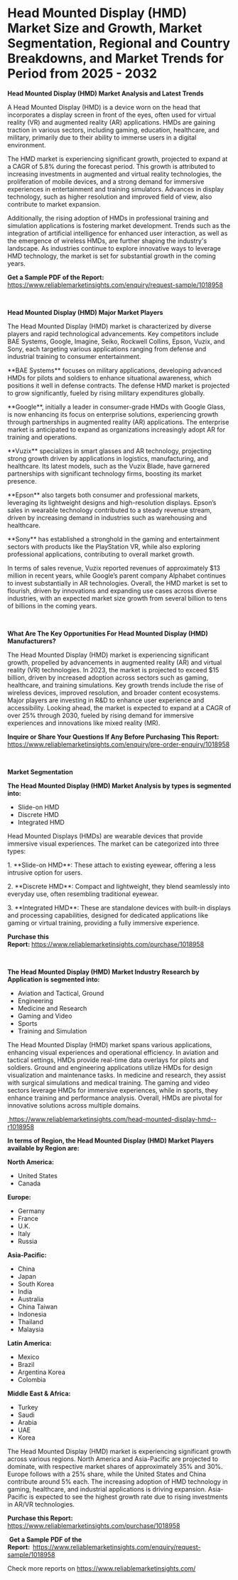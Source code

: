 <p><h1>Head Mounted Display (HMD) Market Size and Growth, Market Segmentation, Regional and Country Breakdowns, and Market Trends for Period from 2025 -  2032</h1></p><p><strong>Head Mounted Display (HMD) Market Analysis and Latest Trends</strong></p>
<p><p>A Head Mounted Display (HMD) is a device worn on the head that incorporates a display screen in front of the eyes, often used for virtual reality (VR) and augmented reality (AR) applications. HMDs are gaining traction in various sectors, including gaming, education, healthcare, and military, primarily due to their ability to immerse users in a digital environment.</p><p>The HMD market is experiencing significant growth, projected to expand at a CAGR of 5.8% during the forecast period. This growth is attributed to increasing investments in augmented and virtual reality technologies, the proliferation of mobile devices, and a strong demand for immersive experiences in entertainment and training simulators. Advances in display technology, such as higher resolution and improved field of view, also contribute to market expansion. </p><p>Additionally, the rising adoption of HMDs in professional training and simulation applications is fostering market development. Trends such as the integration of artificial intelligence for enhanced user interaction, as well as the emergence of wireless HMDs, are further shaping the industry's landscape. As industries continue to explore innovative ways to leverage HMD technology, the market is set for substantial growth in the coming years.</p></p>
<p><strong>Get a Sample PDF of the Report:&nbsp;</strong> <a href="https://www.reliablemarketinsights.com/enquiry/request-sample/1018958?utm_campaign=3033&utm_medium=2&utm_source=Github&utm_content=ia&utm_term=21032025&utm_id=head-mounted-display-hmd">https://www.reliablemarketinsights.com/enquiry/request-sample/1018958</a></p>
<p>&nbsp;</p>
<p><strong>Head Mounted Display (HMD) Major Market Players</strong></p>
<p><p>The Head Mounted Display (HMD) market is characterized by diverse players and rapid technological advancements. Key competitors include BAE Systems, Google, Imagine, Seiko, Rockwell Collins, Epson, Vuzix, and Sony, each targeting various applications ranging from defense and industrial training to consumer entertainment.</p><p>**BAE Systems** focuses on military applications, developing advanced HMDs for pilots and soldiers to enhance situational awareness, which positions it well in defense contracts. The defense HMD market is projected to grow significantly, fueled by rising military expenditures globally.</p><p>**Google**, initially a leader in consumer-grade HMDs with Google Glass, is now enhancing its focus on enterprise solutions, experiencing growth through partnerships in augmented reality (AR) applications. The enterprise market is anticipated to expand as organizations increasingly adopt AR for training and operations.</p><p>**Vuzix** specializes in smart glasses and AR technology, projecting strong growth driven by applications in logistics, manufacturing, and healthcare. Its latest models, such as the Vuzix Blade, have garnered partnerships with significant technology firms, boosting its market presence.</p><p>**Epson** also targets both consumer and professional markets, leveraging its lightweight designs and high-resolution displays. Epson’s sales in wearable technology contributed to a steady revenue stream, driven by increasing demand in industries such as warehousing and healthcare.</p><p>**Sony** has established a stronghold in the gaming and entertainment sectors with products like the PlayStation VR, while also exploring professional applications, contributing to overall market growth.</p><p>In terms of sales revenue, Vuzix reported revenues of approximately $13 million in recent years, while Google’s parent company Alphabet continues to invest substantially in AR technologies. Overall, the HMD market is set to flourish, driven by innovations and expanding use cases across diverse industries, with an expected market size growth from several billion to tens of billions in the coming years.</p></p>
<p>&nbsp;</p>
<p><strong>What Are The Key Opportunities For Head Mounted Display (HMD) Manufacturers?</strong></p>
<p><p>The Head Mounted Display (HMD) market is experiencing significant growth, propelled by advancements in augmented reality (AR) and virtual reality (VR) technologies. In 2023, the market is projected to exceed $15 billion, driven by increased adoption across sectors such as gaming, healthcare, and training simulations. Key growth trends include the rise of wireless devices, improved resolution, and broader content ecosystems. Major players are investing in R&D to enhance user experience and accessibility. Looking ahead, the market is expected to expand at a CAGR of over 25% through 2030, fueled by rising demand for immersive experiences and innovations like mixed reality (MR).</p></p>
<p><strong>Inquire or Share Your Questions If Any Before Purchasing This Report:</strong> <a href="https://www.reliablemarketinsights.com/enquiry/pre-order-enquiry/1018958?utm_campaign=3033&utm_medium=2&utm_source=Github&utm_content=ia&utm_term=21032025&utm_id=head-mounted-display-hmd">https://www.reliablemarketinsights.com/enquiry/pre-order-enquiry/1018958</a></p>
<p>&nbsp;</p>
<p><strong>Market Segmentation</strong></p>
<p><strong>The Head Mounted Display (HMD) Market Analysis by types is segmented into:</strong></p>
<p><ul><li>Slide-on HMD</li><li>Discrete HMD</li><li>Integrated HMD</li></ul></p>
<p><p>Head Mounted Displays (HMDs) are wearable devices that provide immersive visual experiences. The market can be categorized into three types: </p><p>1. **Slide-on HMD**: These attach to existing eyewear, offering a less intrusive option for users. </p><p>2. **Discrete HMD**: Compact and lightweight, they blend seamlessly into everyday use, often resembling traditional eyewear. </p><p>3. **Integrated HMD**: These are standalone devices with built-in displays and processing capabilities, designed for dedicated applications like gaming or virtual training, providing a fully immersive experience.</p></p>
<p><strong>Purchase this Report:&nbsp;</strong><a href="https://www.reliablemarketinsights.com/purchase/1018958?utm_campaign=3033&utm_medium=2&utm_source=Github&utm_content=ia&utm_term=21032025&utm_id=head-mounted-display-hmd">https://www.reliablemarketinsights.com/purchase/1018958</a></p>
<p>&nbsp;</p>
<p><strong>The Head Mounted Display (HMD) Market Industry Research by Application is segmented into:</strong></p>
<p><ul><li>Aviation and Tactical, Ground</li><li>Engineering</li><li>Medicine and Research</li><li>Gaming and Video</li><li>Sports</li><li>Training and Simulation</li></ul></p>
<p><p>The Head Mounted Display (HMD) market spans various applications, enhancing visual experiences and operational efficiency. In aviation and tactical settings, HMDs provide real-time data overlays for pilots and soldiers. Ground and engineering applications utilize HMDs for design visualization and maintenance tasks. In medicine and research, they assist with surgical simulations and medical training. The gaming and video sectors leverage HMDs for immersive experiences, while in sports, they enhance training and performance analysis. Overall, HMDs are pivotal for innovative solutions across multiple domains.</p></p>
<p><a href="https://www.reliablemarketinsights.com/head-mounted-display-hmd--r1018958?utm_campaign=3033&utm_medium=2&utm_source=Github&utm_content=ia&utm_term=21032025&utm_id=head-mounted-display-hmd">&nbsp;https://www.reliablemarketinsights.com/head-mounted-display-hmd--r1018958</a></p>
<p><strong>In terms of Region, the Head Mounted Display (HMD) Market Players available by Region are:</strong></p>
<p>
    <p> <strong> North America: </strong>
        <ul>
            <li>United States</li>
            <li>Canada</li>
        </ul>
        </p> 
    <p> <strong> Europe: </strong>
        <ul>
            <li>Germany</li>
            <li>France</li>
            <li>U.K.</li>
            <li>Italy</li>
            <li>Russia</li>
        </ul>
        </p> 
    <p> <strong> Asia-Pacific: </strong>
        <ul>
            <li>China</li>
            <li>Japan</li>
            <li>South Korea</li>
            <li>India</li>
            <li>Australia</li>
            <li>China Taiwan</li>
            <li>Indonesia</li>
            <li>Thailand</li>
            <li>Malaysia</li>
        </ul>
        </p> 
    <p> <strong> Latin America: </strong>
        <ul>
            <li>Mexico</li>
            <li>Brazil</li>
            <li>Argentina Korea</li>
            <li>Colombia</li>
        </ul>
        </p> 
    <p> <strong> Middle East & Africa: </strong>
        <ul>
            <li>Turkey</li>
            <li>Saudi</li>
            <li>Arabia</li>
            <li>UAE</li>
            <li>Korea</li>
        </ul>
    </p>
    </p>
<p><p>The Head Mounted Display (HMD) market is experiencing significant growth across various regions. North America and Asia-Pacific are projected to dominate, with respective market shares of approximately 35% and 30%. Europe follows with a 25% share, while the United States and China contribute around 5% each. The increasing adoption of HMD technology in gaming, healthcare, and industrial applications is driving expansion. Asia-Pacific is expected to see the highest growth rate due to rising investments in AR/VR technologies.</p></p>
<p><strong>Purchase this Report: </strong><a href="https://www.reliablemarketinsights.com/purchase/1018958?utm_campaign=3033&utm_medium=2&utm_source=Github&utm_content=ia&utm_term=21032025&utm_id=head-mounted-display-hmd">https://www.reliablemarketinsights.com/purchase/1018958</a></p>
<p>&nbsp;<strong>Get a Sample PDF of the Report:&nbsp;&nbsp;</strong><a href="https://www.reliablemarketinsights.com/enquiry/request-sample/1018958?utm_campaign=3033&utm_medium=2&utm_source=Github&utm_content=ia&utm_term=21032025&utm_id=head-mounted-display-hmd">https://www.reliablemarketinsights.com/enquiry/request-sample/1018958</a></p>
<p><strong></strong></p>
<p>Check more reports on <a href="https://www.reliablemarketinsights.com/?utm_campaign=3033&utm_medium=2&utm_source=Github&utm_content=ia&utm_term=21032025&utm_id=head-mounted-display-hmd">https://www.reliablemarketinsights.com/</a></p>